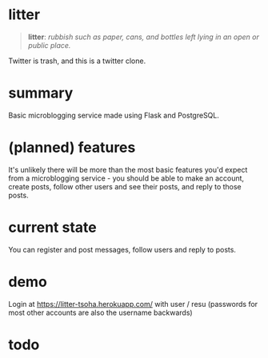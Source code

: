 # litter
>**litter**: *rubbish such as paper, cans, and bottles left lying in an open or public place.*

Twitter is trash, and this is a twitter clone.

# summary
Basic microblogging service made using Flask and PostgreSQL.

# (planned) features
It's unlikely there will be more than the most basic features you'd expect from a microblogging service - you should be able to make an account, create posts, follow other users and see their posts, and reply to those posts.

# current state
You can register and post messages, follow users and reply to posts.

# demo
Login at https://litter-tsoha.herokuapp.com/ with user / resu (passwords for most other accounts are also the username backwards)

# todo
